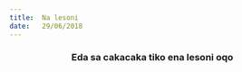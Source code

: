 ```yaml
---
title:  Na lesoni
date:   29/06/2018
---
```


### <center>Eda sa cakacaka tiko ena lesoni oqo</center>